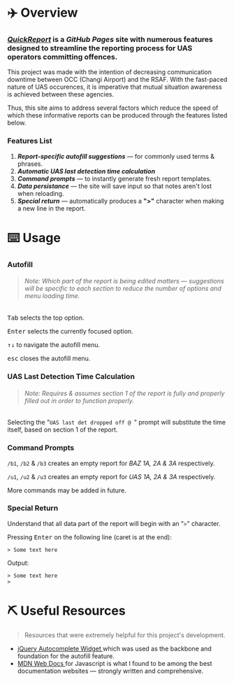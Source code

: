 # ✈️  Overview

### _[QuickReport](https://e1ijah-c.github.io/QuickReport/)_ is a _GitHub Pages_ site with numerous features designed to streamline the reporting process for UAS operators committing offences. 

This project was made with the intention of decreasing communication downtime between OCC (Changi Airport) and the RSAF. With the fast-paced nature of UAS occurences, it is imperative that mutual situation awareness is achieved between these agencies. 

Thus, this site aims to address several factors which reduce the speed of which these informative reports can be produced through the features listed below.

### Features List
1. _**Report-specific autofill suggestions**_ — for commonly used terms & phrases.
2. _**Automatic UAS last detection time calculation**_
3. _**Command prompts**_ — to instantly generate fresh report templates.
4. _**Data persistance**_ — the site will save input so that notes aren't lost when reloading.
5. _**Special return**_ — automatically produces a **">"** character when making a new line in the report.

# ⌨️ Usage 

### Autofill
> ###### Note: Which part of the report is being edited matters — suggestions will be specific to each section to reduce the number of options and menu loading time.

<kbd>Tab</kbd>  selects the top option.

<kbd>Enter</kbd>  selects the currently focused option.

<kbd>↑</kbd><kbd>↓</kbd> to navigate the autofill menu.

<kbd>esc</kbd> closes the autofill menu.


### UAS Last Detection Time Calculation
> ###### Note: Requires & assumes section 1 of the report is fully and properly filled out in order to function properly. 

Selecting the "```UAS last det dropped off @ ```" prompt will substitute the time itself, based on section 1 of the report. 


### Command Prompts

``` /b1 ```, ``` /b2 ``` & ``` /b3 ``` creates an empty report for _BAZ 1A, 2A & 3A_ respectively.

``` /u1 ```, ``` /u2 ``` & ``` /u3 ``` creates an empty report for _UAS 1A, 2A & 3A_ respectively.

More commands may be added in future.


### Special Return

Understand that all data part of the report will begin with an "```>```" character. 

Pressing <kbd>Enter</kbd> on the following line (caret is at the end): 

```
> Some text here 
```

Output:

```
> Some text here 
>
```


# ⛏️ Useful Resources
> Resources that were extremely helpful for this project's development.

- [ jQuery Autocomplete Widget ](https://automaticaddison.com/howhttps://jqueryui.com/autocomplete/#multiple) which was used as the backbone and foundation for the autofill feature. 
- [ MDN Web Docs ](https://developer.mozilla.org/en-US/docs/Web/JavaScript) for Javascript is what I found to be among the best documentation websites — strongly written and comprehensive. 






